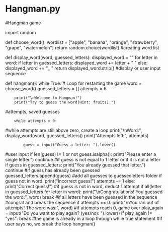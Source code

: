 # Hangman.py
#Hangman game

import random

def choose_word():
    wordlist = ["apple", "banana", "orange", "strawberry", "grape", "watermelon"]
    return random.choice(wordlist)
#creating word list

def display_word(word, guessed_letters):
    displayed_word = ""
    for letter in word:
        if letter in guessed_letters:
            displayed_word += letter + " "
        else:
            displayed_word += "_ "
    return displayed_word.strip()
#display or user input sequence

def hangman():
    while True:  # Loop for restarting the game
        word = choose_word()
        guessed_letters = []
        attempts = 6

        print("\nWelcome to Hangman!")
        print("Try to guess the word(Hint: fruits).")
#attempts, saved guesses
        
        while attempts > 0:
#while attempts are still above zero, create a loop
            print("\nWord:", display_word(word, guessed_letters))
            print("Attempts left:", attempts)
            
            guess = input("Guess a letter: ").lower()
#user input
            if len(guess) != 1 or not guess.isalpha():
                print("Please enter a single letter.")
                continue
#if guess is not equal to 1 letter or if it is not a letter
            if guess in guessed_letters:
                print("You already guessed that letter.")
                continue
#if guess has already been guessed
            guessed_letters.append(guess)
#add all guesses to guessedletters folder
            if guess not in word:
                print("Incorrect guess!")
                attempts -= 1
            else:
                print("Correct guess!")
#if guess is not in word, deduct 1 attempt
            if all(letter in guessed_letters for letter in word):
                print("\nCongratulations! You guessed the word:", word)
                break
#if all letters have been guessed in the sequence
#congrat and break the sequence
        if attempts == 0:
            print("\nYou ran out of attempts! The word was:", word)
#if attempts reach 0, game over
        play_again = input("Do you want to play again? (yes/no): ").lower()
        if play_again != "yes":
            break
#the game is already in a loop through while true statement
#if user says no, we break the loop
hangman()
